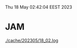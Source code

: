 Thu 18 May 02:42:04 EEST 2023
# JAM
<a href='./cache/202305/18_02.log'>./cache/202305/18_02.log</a>
